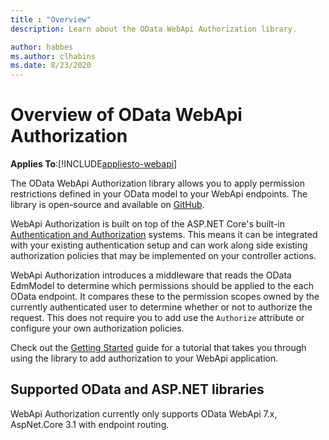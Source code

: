 ```yaml
---
title : "Overview"
description: Learn about the OData WebApi Authorization library.

author: habbes
ms.author: clhabins
ms.date: 8/23/2020
---
```

# Overview of OData WebApi Authorization
**Applies To**:[!INCLUDE[appliesto-webapi](../includes/appliesto-webapi-v7.md)]


The OData WebApi Authorization library allows you to apply permission restrictions defined in your OData model to your WebApi endpoints. The library is open-source and available on [GitHub](https://github.com/OData/WebApiAuthorization).

WebApi Authorization is built on top of the ASP.NET Core's built-in [Authentication and Authorization](/aspnet/core/security) systems. This means it can be integrated with your existing authentication setup and can work along side existing authorization policies that may be implemented on your controller actions.

WebApi Authorization introduces a middleware that reads the OData EdmModel to determine which permissions should be applied to the each OData endpoint. It compares these to the permission scopes owned by the currently authenticated user to determine whether or not to authorize the request. This does not require you to add use the `Authorize` attribute or configure your own authorization policies.

Check out the [Getting Started](getting-started.md) guide for a tutorial that takes you through using the library to add authorization to your WebApi application.

## Supported OData and ASP.NET libraries

WebApi Authorization currently only supports OData WebApi 7.x, AspNet.Core 3.1 with endpoint routing.
